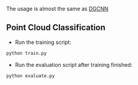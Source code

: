 The usage is almost the same as [DGCNN](https://github.com/WangYueFt/dgcnn)

## Point Cloud Classification
* Run the training script:

``` bash
python train.py
```

* Run the evaluation script after training finished:

``` bash
python evaluate.py

```
